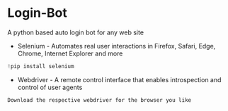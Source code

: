 # Login-Bot
A python based auto login bot for any web site
- Selenium - Automates real user interactions in Firefox, Safari, Edge, Chrome, Internet Explorer and more
```python
!pip install selenium
```
- Webdriver - A remote control interface that enables introspection and control of user agents
```
Download the respective webdriver for the browser you like
```
